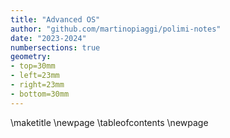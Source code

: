 ```yaml
---
title: "Advanced OS"
author: "github.com/martinopiaggi/polimi-notes"
date: "2023-2024"
numbersections: true
geometry: 
- top=30mm
- left=23mm
- right=23mm
- bottom=30mm
---
```


\maketitle
\newpage
\tableofcontents
\newpage